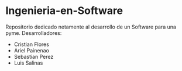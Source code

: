# Ingenieria-en-Software
Repositorio dedicado netamente al desarrollo de un Software para una pyme.
Desarrolladores:
  - Cristian Flores
  - Ariel Painenao
  - Sebastian Perez
  - Luis Salinas
